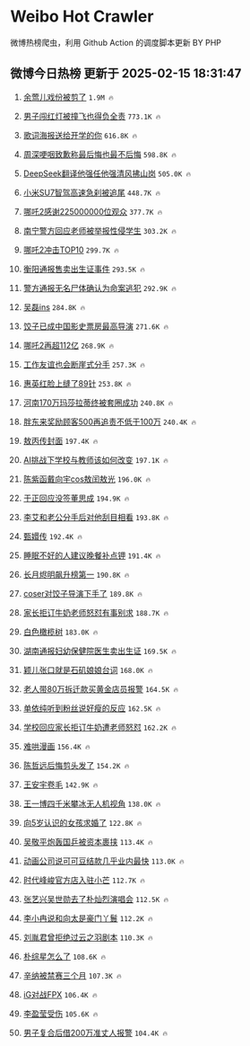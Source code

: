 # Weibo Hot Crawler 



微博热榜爬虫，利用 Github Action 的调度脚本更新 BY PHP 


## 微博今日热榜 更新于 2025-02-15 18:31:47 
1. [余莺儿戏份被剪了](https://s.weibo.com/weibo?q=%23%E4%BD%99%E8%8E%BA%E5%84%BF%E6%88%8F%E4%BB%BD%E8%A2%AB%E5%89%AA%E4%BA%86%23&t=31&band_rank=1&Refer=top) `1.9M 🔥` 

1. [男子闯红灯被撞飞也得负全责](https://s.weibo.com/weibo?q=%23%E7%94%B7%E5%AD%90%E9%97%AF%E7%BA%A2%E7%81%AF%E8%A2%AB%E6%92%9E%E9%A3%9E%E4%B9%9F%E5%BE%97%E8%B4%9F%E5%85%A8%E8%B4%A3%23&t=31&band_rank=2&Refer=top) `773.1K 🔥` 

1. [歌词海报送给开学的你](https://s.weibo.com/weibo?q=%23%E6%AD%8C%E8%AF%8D%E6%B5%B7%E6%8A%A5%E9%80%81%E7%BB%99%E5%BC%80%E5%AD%A6%E7%9A%84%E4%BD%A0%23&t=31&band_rank=3&Refer=top) `616.8K 🔥` 

1. [周深哽咽致歉称最后悔也最不后悔](https://s.weibo.com/weibo?q=%23%E5%91%A8%E6%B7%B1%E5%93%BD%E5%92%BD%E8%87%B4%E6%AD%89%E7%A7%B0%E6%9C%80%E5%90%8E%E6%82%94%E4%B9%9F%E6%9C%80%E4%B8%8D%E5%90%8E%E6%82%94%23&t=31&band_rank=4&Refer=top) `598.8K 🔥` 

1. [DeepSeek翻译他强任他强清风拂山岗](https://s.weibo.com/weibo?q=%23DeepSeek%E7%BF%BB%E8%AF%91%E4%BB%96%E5%BC%BA%E4%BB%BB%E4%BB%96%E5%BC%BA%E6%B8%85%E9%A3%8E%E6%8B%82%E5%B1%B1%E5%B2%97%23&t=31&band_rank=5&Refer=top) `505.0K 🔥` 

1. [小米SU7智驾高速急刹被追尾](https://s.weibo.com/weibo?q=%23%E5%B0%8F%E7%B1%B3SU7%E6%99%BA%E9%A9%BE%E9%AB%98%E9%80%9F%E6%80%A5%E5%88%B9%E8%A2%AB%E8%BF%BD%E5%B0%BE%23&t=31&band_rank=6&Refer=top) `448.7K 🔥` 

1. [哪吒2感谢225000000位观众](https://s.weibo.com/weibo?q=%23%E5%93%AA%E5%90%922%E6%84%9F%E8%B0%A2225000000%E4%BD%8D%E8%A7%82%E4%BC%97%23&t=31&band_rank=7&Refer=top) `377.7K 🔥` 

1. [南宁警方回应老师被举报性侵学生](https://s.weibo.com/weibo?q=%23%E5%8D%97%E5%AE%81%E8%AD%A6%E6%96%B9%E5%9B%9E%E5%BA%94%E8%80%81%E5%B8%88%E8%A2%AB%E4%B8%BE%E6%8A%A5%E6%80%A7%E4%BE%B5%E5%AD%A6%E7%94%9F%23&t=31&band_rank=8&Refer=top) `303.2K 🔥` 

1. [哪吒2冲击TOP10](https://s.weibo.com/weibo?q=%23%E5%93%AA%E5%90%922%E5%86%B2%E5%87%BBTOP10%23&t=31&band_rank=9&Refer=top) `299.7K 🔥` 

1. [衡阳通报售卖出生证事件](https://s.weibo.com/weibo?q=%23%E8%A1%A1%E9%98%B3%E9%80%9A%E6%8A%A5%E5%94%AE%E5%8D%96%E5%87%BA%E7%94%9F%E8%AF%81%E4%BA%8B%E4%BB%B6%23&t=31&band_rank=10&Refer=top) `293.5K 🔥` 

1. [警方通报无名尸体确认为命案逃犯](https://s.weibo.com/weibo?q=%23%E8%AD%A6%E6%96%B9%E9%80%9A%E6%8A%A5%E6%97%A0%E5%90%8D%E5%B0%B8%E4%BD%93%E7%A1%AE%E8%AE%A4%E4%B8%BA%E5%91%BD%E6%A1%88%E9%80%83%E7%8A%AF%23&t=31&band_rank=11&Refer=top) `292.9K 🔥` 

1. [吴磊ins](https://s.weibo.com/weibo?q=%E5%90%B4%E7%A3%8Ains&t=31&band_rank=12&Refer=top) `284.8K 🔥` 

1. [饺子已成中国影史票房最高导演](https://s.weibo.com/weibo?q=%23%E9%A5%BA%E5%AD%90%E5%B7%B2%E6%88%90%E4%B8%AD%E5%9B%BD%E5%BD%B1%E5%8F%B2%E7%A5%A8%E6%88%BF%E6%9C%80%E9%AB%98%E5%AF%BC%E6%BC%94%23&t=31&band_rank=13&Refer=top) `271.6K 🔥` 

1. [哪吒2再超112亿](https://s.weibo.com/weibo?q=%23%E5%93%AA%E5%90%922%E5%86%8D%E8%B6%85112%E4%BA%BF%23&t=31&band_rank=14&Refer=top) `268.9K 🔥` 

1. [工作友谊也会断崖式分手](https://s.weibo.com/weibo?q=%23%E5%B7%A5%E4%BD%9C%E5%8F%8B%E8%B0%8A%E4%B9%9F%E4%BC%9A%E6%96%AD%E5%B4%96%E5%BC%8F%E5%88%86%E6%89%8B%23&t=31&band_rank=15&Refer=top) `257.3K 🔥` 

1. [惠英红脸上缝了89针](https://s.weibo.com/weibo?q=%E6%83%A0%E8%8B%B1%E7%BA%A2%E8%84%B8%E4%B8%8A%E7%BC%9D%E4%BA%8689%E9%92%88&t=31&band_rank=16&Refer=top) `253.8K 🔥` 

1. [河南170万玛莎拉蒂终被套圈成功](https://s.weibo.com/weibo?q=%23%E6%B2%B3%E5%8D%97170%E4%B8%87%E7%8E%9B%E8%8E%8E%E6%8B%89%E8%92%82%E7%BB%88%E8%A2%AB%E5%A5%97%E5%9C%88%E6%88%90%E5%8A%9F%23&t=31&band_rank=17&Refer=top) `240.8K 🔥` 

1. [胖东来奖励顾客500再追责不低于100万](https://s.weibo.com/weibo?q=%23%E8%83%96%E4%B8%9C%E6%9D%A5%E5%A5%96%E5%8A%B1%E9%A1%BE%E5%AE%A2500%E5%86%8D%E8%BF%BD%E8%B4%A3%E4%B8%8D%E4%BD%8E%E4%BA%8E100%E4%B8%87%23&t=31&band_rank=18&Refer=top) `240.4K 🔥` 

1. [敖丙传封面](https://s.weibo.com/weibo?q=%E6%95%96%E4%B8%99%E4%BC%A0%E5%B0%81%E9%9D%A2&t=31&band_rank=19&Refer=top) `197.4K 🔥` 

1. [AI挑战下学校与教师该如何改变](https://s.weibo.com/weibo?q=%23AI%E6%8C%91%E6%88%98%E4%B8%8B%E5%AD%A6%E6%A0%A1%E4%B8%8E%E6%95%99%E5%B8%88%E8%AF%A5%E5%A6%82%E4%BD%95%E6%94%B9%E5%8F%98%23&t=31&band_rank=20&Refer=top) `197.1K 🔥` 

1. [陈紫函戴向宇cos敖闰敖光](https://s.weibo.com/weibo?q=%23%E9%99%88%E7%B4%AB%E5%87%BD%E6%88%B4%E5%90%91%E5%AE%87cos%E6%95%96%E9%97%B0%E6%95%96%E5%85%89%23&t=31&band_rank=21&Refer=top) `196.0K 🔥` 

1. [于正回应没签董思成](https://s.weibo.com/weibo?q=%23%E4%BA%8E%E6%AD%A3%E5%9B%9E%E5%BA%94%E6%B2%A1%E7%AD%BE%E8%91%A3%E6%80%9D%E6%88%90%23&t=31&band_rank=22&Refer=top) `194.9K 🔥` 

1. [李艾和老公分手后对他刮目相看](https://s.weibo.com/weibo?q=%E6%9D%8E%E8%89%BE%E5%92%8C%E8%80%81%E5%85%AC%E5%88%86%E6%89%8B%E5%90%8E%E5%AF%B9%E4%BB%96%E5%88%AE%E7%9B%AE%E7%9B%B8%E7%9C%8B&t=31&band_rank=23&Refer=top) `193.8K 🔥` 

1. [甄嬛传](https://s.weibo.com/weibo?q=%E7%94%84%E5%AC%9B%E4%BC%A0&t=31&band_rank=24&Refer=top) `192.4K 🔥` 

1. [睡眠不好的人建议晚餐补点钾](https://s.weibo.com/weibo?q=%23%E7%9D%A1%E7%9C%A0%E4%B8%8D%E5%A5%BD%E7%9A%84%E4%BA%BA%E5%BB%BA%E8%AE%AE%E6%99%9A%E9%A4%90%E8%A1%A5%E7%82%B9%E9%92%BE%23&t=31&band_rank=25&Refer=top) `191.4K 🔥` 

1. [长月烬明飙升榜第一](https://s.weibo.com/weibo?q=%23%E9%95%BF%E6%9C%88%E7%83%AC%E6%98%8E%E9%A3%99%E5%8D%87%E6%A6%9C%E7%AC%AC%E4%B8%80%23&t=31&band_rank=26&Refer=top) `190.8K 🔥` 

1. [coser对饺子导演下手了](https://s.weibo.com/weibo?q=%23coser%E5%AF%B9%E9%A5%BA%E5%AD%90%E5%AF%BC%E6%BC%94%E4%B8%8B%E6%89%8B%E4%BA%86%23&t=31&band_rank=27&Refer=top) `189.8K 🔥` 

1. [家长拒订牛奶老师怒怼有事别求](https://s.weibo.com/weibo?q=%23%E5%AE%B6%E9%95%BF%E6%8B%92%E8%AE%A2%E7%89%9B%E5%A5%B6%E8%80%81%E5%B8%88%E6%80%92%E6%80%BC%E6%9C%89%E4%BA%8B%E5%88%AB%E6%B1%82%23&t=31&band_rank=28&Refer=top) `188.7K 🔥` 

1. [白色橄榄树](https://s.weibo.com/weibo?q=%E7%99%BD%E8%89%B2%E6%A9%84%E6%A6%84%E6%A0%91&t=31&band_rank=29&Refer=top) `183.0K 🔥` 

1. [湖南通报妇幼保健院医生卖出生证](https://s.weibo.com/weibo?q=%23%E6%B9%96%E5%8D%97%E9%80%9A%E6%8A%A5%E5%A6%87%E5%B9%BC%E4%BF%9D%E5%81%A5%E9%99%A2%E5%8C%BB%E7%94%9F%E5%8D%96%E5%87%BA%E7%94%9F%E8%AF%81%23&t=31&band_rank=30&Refer=top) `169.5K 🔥` 

1. [颖儿张口就是石矶娘娘台词](https://s.weibo.com/weibo?q=%E9%A2%96%E5%84%BF%E5%BC%A0%E5%8F%A3%E5%B0%B1%E6%98%AF%E7%9F%B3%E7%9F%B6%E5%A8%98%E5%A8%98%E5%8F%B0%E8%AF%8D&t=31&band_rank=31&Refer=top) `168.0K 🔥` 

1. [老人带80万拆迁款买黄金店员报警](https://s.weibo.com/weibo?q=%23%E8%80%81%E4%BA%BA%E5%B8%A680%E4%B8%87%E6%8B%86%E8%BF%81%E6%AC%BE%E4%B9%B0%E9%BB%84%E9%87%91%E5%BA%97%E5%91%98%E6%8A%A5%E8%AD%A6%23&t=31&band_rank=32&Refer=top) `164.5K 🔥` 

1. [单依纯听到粉丝说好瘦的反应](https://s.weibo.com/weibo?q=%E5%8D%95%E4%BE%9D%E7%BA%AF%E5%90%AC%E5%88%B0%E7%B2%89%E4%B8%9D%E8%AF%B4%E5%A5%BD%E7%98%A6%E7%9A%84%E5%8F%8D%E5%BA%94&t=31&band_rank=33&Refer=top) `162.5K 🔥` 

1. [学校回应家长拒订牛奶遭老师怒怼](https://s.weibo.com/weibo?q=%23%E5%AD%A6%E6%A0%A1%E5%9B%9E%E5%BA%94%E5%AE%B6%E9%95%BF%E6%8B%92%E8%AE%A2%E7%89%9B%E5%A5%B6%E9%81%AD%E8%80%81%E5%B8%88%E6%80%92%E6%80%BC%23&t=31&band_rank=34&Refer=top) `162.2K 🔥` 

1. [难哄漫画](https://s.weibo.com/weibo?q=%E9%9A%BE%E5%93%84%E6%BC%AB%E7%94%BB&t=31&band_rank=35&Refer=top) `156.4K 🔥` 

1. [陈哲远后悔剪头发了](https://s.weibo.com/weibo?q=%23%E9%99%88%E5%93%B2%E8%BF%9C%E5%90%8E%E6%82%94%E5%89%AA%E5%A4%B4%E5%8F%91%E4%BA%86%23&t=31&band_rank=36&Refer=top) `154.2K 🔥` 

1. [王安宇卷毛](https://s.weibo.com/weibo?q=%E7%8E%8B%E5%AE%89%E5%AE%87%E5%8D%B7%E6%AF%9B&t=31&band_rank=37&Refer=top) `142.9K 🔥` 

1. [王一博四千米攀冰无人机视角](https://s.weibo.com/weibo?q=%23%E7%8E%8B%E4%B8%80%E5%8D%9A%E5%9B%9B%E5%8D%83%E7%B1%B3%E6%94%80%E5%86%B0%E6%97%A0%E4%BA%BA%E6%9C%BA%E8%A7%86%E8%A7%92%23&t=31&band_rank=38&Refer=top) `138.0K 🔥` 

1. [向5岁认识的女孩求婚了](https://s.weibo.com/weibo?q=%E5%90%915%E5%B2%81%E8%AE%A4%E8%AF%86%E7%9A%84%E5%A5%B3%E5%AD%A9%E6%B1%82%E5%A9%9A%E4%BA%86&t=31&band_rank=39&Refer=top) `122.8K 🔥` 

1. [吴敬平炮轰国乒被资本裹挟](https://s.weibo.com/weibo?q=%23%E5%90%B4%E6%95%AC%E5%B9%B3%E7%82%AE%E8%BD%B0%E5%9B%BD%E4%B9%92%E8%A2%AB%E8%B5%84%E6%9C%AC%E8%A3%B9%E6%8C%9F%23&t=31&band_rank=40&Refer=top) `113.4K 🔥` 

1. [动画公司说可可豆结款几乎业内最快](https://s.weibo.com/weibo?q=%23%E5%8A%A8%E7%94%BB%E5%85%AC%E5%8F%B8%E8%AF%B4%E5%8F%AF%E5%8F%AF%E8%B1%86%E7%BB%93%E6%AC%BE%E5%87%A0%E4%B9%8E%E4%B8%9A%E5%86%85%E6%9C%80%E5%BF%AB%23&t=31&band_rank=41&Refer=top) `113.0K 🔥` 

1. [时代峰峻官方店入驻小芒](https://s.weibo.com/weibo?q=%23%E6%97%B6%E4%BB%A3%E5%B3%B0%E5%B3%BB%E5%AE%98%E6%96%B9%E5%BA%97%E5%85%A5%E9%A9%BB%E5%B0%8F%E8%8A%92%23&t=31&band_rank=42&Refer=top) `112.7K 🔥` 

1. [张艺兴吴世勋去了朴灿烈演唱会](https://s.weibo.com/weibo?q=%23%E5%BC%A0%E8%89%BA%E5%85%B4%E5%90%B4%E4%B8%96%E5%8B%8B%E5%8E%BB%E4%BA%86%E6%9C%B4%E7%81%BF%E7%83%88%E6%BC%94%E5%94%B1%E4%BC%9A%23&t=31&band_rank=43&Refer=top) `112.5K 🔥` 

1. [李小冉说和向太是豪门丫鬟](https://s.weibo.com/weibo?q=%E6%9D%8E%E5%B0%8F%E5%86%89%E8%AF%B4%E5%92%8C%E5%90%91%E5%A4%AA%E6%98%AF%E8%B1%AA%E9%97%A8%E4%B8%AB%E9%AC%9F&t=31&band_rank=44&Refer=top) `112.2K 🔥` 

1. [刘胤君曾拒绝过云之羽剧本](https://s.weibo.com/weibo?q=%E5%88%98%E8%83%A4%E5%90%9B%E6%9B%BE%E6%8B%92%E7%BB%9D%E8%BF%87%E4%BA%91%E4%B9%8B%E7%BE%BD%E5%89%A7%E6%9C%AC&t=31&band_rank=45&Refer=top) `110.3K 🔥` 

1. [朴综星怎么了](https://s.weibo.com/weibo?q=%E6%9C%B4%E7%BB%BC%E6%98%9F%E6%80%8E%E4%B9%88%E4%BA%86&t=31&band_rank=46&Refer=top) `108.6K 🔥` 

1. [辛纳被禁赛三个月](https://s.weibo.com/weibo?q=%23%E8%BE%9B%E7%BA%B3%E8%A2%AB%E7%A6%81%E8%B5%9B%E4%B8%89%E4%B8%AA%E6%9C%88%23&t=31&band_rank=47&Refer=top) `107.3K 🔥` 

1. [iG对战FPX](https://s.weibo.com/weibo?q=%23iG%E5%AF%B9%E6%88%98FPX%23&t=31&band_rank=48&Refer=top) `106.4K 🔥` 

1. [李盈莹受伤](https://s.weibo.com/weibo?q=%E6%9D%8E%E7%9B%88%E8%8E%B9%E5%8F%97%E4%BC%A4&t=31&band_rank=49&Refer=top) `105.6K 🔥` 

1. [男子复合后借200万准丈人报警](https://s.weibo.com/weibo?q=%23%E7%94%B7%E5%AD%90%E5%A4%8D%E5%90%88%E5%90%8E%E5%80%9F200%E4%B8%87%E5%87%86%E4%B8%88%E4%BA%BA%E6%8A%A5%E8%AD%A6%23&t=31&band_rank=50&Refer=top) `104.4K 🔥` 

